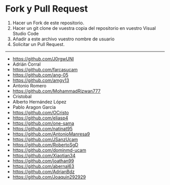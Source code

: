 # Fork y Pull Request
1. Hacer un Fork de este repositorio.
2. Hacer un git clone de vuestra copia del repositorio en vuestro Visual Studio Code
3. Añadir a este archivo vuestro nombre de usuario
4. Solicitar un Pull Request.
------------------------------------
- https://github.com/J0rgwUNI
- Adrián Corral
- https://github.com/farcasucam
- https://github.com/ang-05
- https://github.com/amgv13
- Antonio Romero
- https://github.com/MohammadRizwan777
- Cristobal
- Alberto Hernández López
- Pablo Aragon Garcia
- https://github.com/OCristo
- https://github.com/eliasp4
- https://github.com/one-sama
- https://github.com/natinat95
- https://github.com/AntonioManresa9
- https://github.com/JSanzUcam
- https://github.com/RobertoSgD
- https://github.com/dominmd-ucam
- https://github.com/Xiaotian34
- https://github.com/joathan99
- https://github.com/abernal63
- https://github.com/AdrianBdz
- https://github.com/Joaquin292929

